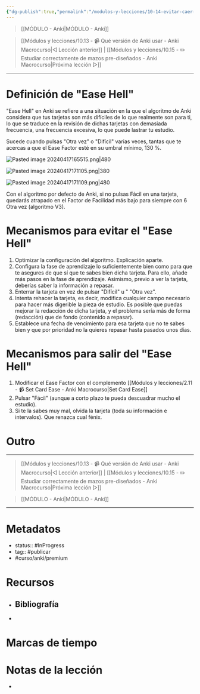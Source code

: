 ```yaml
---
{"dg-publish":true,"permalink":"/modulos-y-lecciones/10-14-evitar-caer-en-el-ease-hell-anki-macrocurso/","noteIcon":"","updated":"2024-05-22T13:35:06.120+02:00"}
---
```



> [[MÓDULO  - Anki\|MÓDULO  - Anki]]

> [[Módulos y lecciones/10.13 - 📹 Qué versión de Anki usar - Anki Macrocurso\|◁ Lección anterior]] | [[Módulos y lecciones/10.15 - ✏️ Estudiar correctamente de mazos pre-diseñados - Anki Macrocurso\|Próxima lección ▷]]

---

# Definición de "Ease Hell"
"Ease Hell" en Anki se refiere a una situación en la que el algoritmo de Anki considera que tus tarjetas son más difíciles de lo que realmente son para ti, lo que se traduce en la revisión de dichas tarjetas  con demasiada frecuencia, una frecuencia excesiva, lo que puede lastrar tu estudio.

Sucede cuando pulsas "Otra vez" o "Difícil" varias veces, tantas que te acercas a que el Ease Factor esté en su umbral mínimo, 130 %.

![Pasted image 20240417165515.png|480](/img/user/ANEXOS/Pasted%20image%2020240417165515.png)

![Pasted image 20240417171105.png|380](/img/user/ANEXOS/Pasted%20image%2020240417171105.png)

![Pasted image 20240417171109.png|480](/img/user/ANEXOS/Pasted%20image%2020240417171109.png)

Con el algoritmo por defecto de Anki, si no pulsas Fácil en una tarjeta, quedarás atrapado en el Factor de Facilidad más bajo para siempre con 6 Otra vez (algoritmo V3). 

# Mecanismos para evitar el "Ease Hell"
1. Optimizar la configuración del algoritmo. Explicación aparte.
2. Configura la fase de aprendizaje lo suficientemente bien como para que te asegures de que sí que te sabes bien dicha tarjeta. Para ello, añade más pasos en la fase de aprendizaje. Asimismo, previo a ver la tarjeta, deberías saber la información a repasar.
3. Enterrar la tarjeta en vez de pulsar "Difícil" u " "Otra vez".
4. Intenta rehacer la tarjeta, es decir, modifica cualquier campo necesario para hacer más digerible la pieza de estudio. Es posible que puedas mejorar la redacción de dicha tarjeta, y el problema sería más de forma (redacción) que de fondo (contenido a repasar).
5. Establece una fecha de vencimiento para esa tarjeta que no te sabes bien y que por prioridad no la quieres repasar hasta pasados unos días.

# Mecanismos para salir del "Ease Hell"
1. Modificar el Ease Factor con el complemento [[Módulos y lecciones/2.11 - 📹 Set Card Ease - Anki Macrocurso\|Set Card Ease]]
1. Pulsar "Fácil" (aunque a corto plazo te pueda descuadrar mucho el estudio).
2. Si te la sabes muy mal, olvida la tarjeta (toda su información e intervalos). Que renazca cual fénix.


# Outro

---

> [[Módulos y lecciones/10.13 - 📹 Qué versión de Anki usar - Anki Macrocurso\|◁ Lección anterior]] | [[Módulos y lecciones/10.15 - ✏️ Estudiar correctamente de mazos pre-diseñados - Anki Macrocurso\|Próxima lección ▷]]

> [[MÓDULO  - Anki\|MÓDULO  - Anki]]

---

# Metadatos
- status:: #InProgress  
- tag:: #publicar
- #curso/anki/premium

# Recursos
- Bibliografía
	- 
- 

# Marcas de tiempo


# Notas de la lección
- 